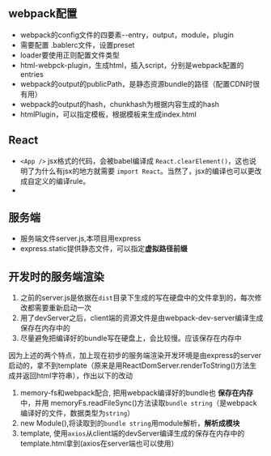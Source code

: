 ## webpack配置

- webpack的config文件的四要素--entry，output，module，plugin
- 需要配置 .bablerc文件，设置preset
- loader要使用正则配置文件类型
- html-webpck-plugin，生成html，插入script，分别是webpack配置的entries
- webpack的output的publicPath，是静态资源bundle的路径（配置CDN时很有用）
- webpack的output的hash，chunkhash为根据内容生成的hash
- htmlPlugin，可以指定模板，根据模板来生成index.html


## React
- `<App />` jsx格式的代码，会被babel编译成 `React.clearElement()`，这也说明了为什么有jsx的地方就需要 `import React`。当然了，jsx的编译也可以更改成自定义的编译rule。
- 

## 服务端
- 服务端文件server.js,本项目用express
- express.static提供静态文件，可以指定**虚拟路径前缀**


## 开发时的服务端渲染
1. 之前的server.js是依据在`dist`目录下生成的写在硬盘中的文件拿到的，每次修改都需要重新启动一次
2. 用了devServer之后，client端的资源文件是由webpack-dev-server编译生成保存在内存中的
3. 尽量避免把编译好的bundle写在硬盘上，会比较慢。应该保存在内存中

因为上述的两个特点，加上现在初步的服务端渲染开发环境是由express的server启动的，拿不到template（原来是用ReactDomServer.renderToString()方法生成并返回html字符串），作出以下的改动

1. memory-fs和webpack配合, 把用webpack编译好的bundle也 **保存在内存**中，并用 memoryFs.readFileSync()方法读取`bundle string`（是webpack编译好的文件，数据类型为`string`）
2. new Module(),将读取到的`bundle string`用module解析，**解析成模块**
3. template, 使用`axios`从client端的devServer编译生成的保存在内存中的template.html拿到(axios在server端也可以使用）